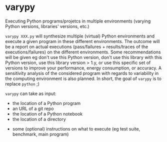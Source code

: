 # varypy

Executing Python programs/projetcs in multiple environments (varying Python versions, libraries' versions, etc.) 

`varypy XXX.py` will synthesize multiple (virtual) Python environments and execute a given program in these different environments. 
The outcome will be a report on actual executions (pass/failures + results/traces of the executions/failures) on the different environments. 
Some recommendations will be given eg don't use this Python version, don't use this library with this Python version, use this library version > 1.y, or use this specific set of versions to improve your performance, energy consumption, or accuracy. 
A sensitivity analysis of the considered program with regards to variability in the computing environment is also planned. 
In short, the goal of `varypy` is to replace `python` ;)  

`varypy` can take as input:
 * the location of a Python program
 * an URL of a git repo
 * the location of a Python notebook 
 * the location of a directory 
+ some (optional) instructions on what to execute (eg test suite, benchmark, main program)
